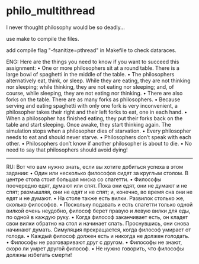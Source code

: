 # philo_multithread
I never thought philosophy would be so deadly...

use make to compile the files.

add compile flag "-fsanitize=pthread" in Makefile to check dataraces.

ENG:
Here are the things you need to know if you want to succeed this assignment:
• One or more philosophers sit at a round table.
There is a large bowl of spaghetti in the middle of the table.
• The philosophers alternatively eat, think, or sleep.
While they are eating, they are not thinking nor sleeping;
while thinking, they are not eating nor sleeping;
and, of course, while sleeping, they are not eating nor thinking.
• There are also forks on the table. There are as many forks as philosophers.
• Because serving and eating spaghetti with only one fork is very inconvenient, a
philosopher takes their right and their left forks to eat, one in each hand.
• When a philosopher has finished eating, they put their forks back on the table and
start sleeping. Once awake, they start thinking again. The simulation stops when
a philosopher dies of starvation.
• Every philosopher needs to eat and should never starve.
• Philosophers don’t speak with each other.
• Philosophers don’t know if another philosopher is about to die.
• No need to say that philosophers should avoid dying!
_______________________________________________________________________________________________________________________________________________________________________

RU:
Вот что вам нужно знать, если вы хотите добиться успеха в этом задании:
• Один или несколько философов сидят за круглым столом.
В центре стола стоит большая миска со спагетти.
• Философы поочередно едят, думают или спят.
Пока они едят, они не думают и не спят;
размышляя, они не едят и не спят;
и, конечно, во время сна они не едят и не думают.
• На столе также есть вилки. Развилок столько же, сколько философов.
• Поскольку подавать и есть спагетти только одной вилкой очень неудобно,
философ берет правую и левую вилки для еды, по одной в каждую руку.
• Когда философ заканчивает есть, он кладет свои вилки обратно на стол и
начинает спать. Проснувшись, они снова начинают думать. Симуляция прекращается, когда
философ умирает от голода.
• Каждый философ должен есть и никогда не должен голодать.
• Философы не разговаривают друг с другом.
• Философы не знают, скоро ли умрет другой философ.
• Не нужно говорить, что философы должны избегать смерти!
